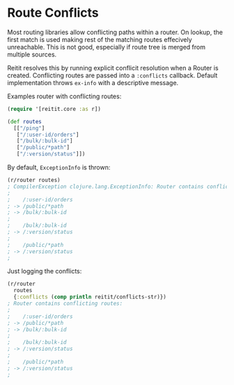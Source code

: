 # Route Conflicts

Most routing libraries allow conflicting paths within a router. On lookup, the first match is used making rest of the matching routes effecively unreachable. This is not good, especially if route tree is merged from multiple sources.

Reitit resolves this by running explicit conflicit resolution when a Router is created. Conflicting routes are passed into a `:conflicts` callback. Default implementation throws `ex-info` with a descriptive message.

Examples router with conflicting routes:

```clj
(require '[reitit.core :as r])

(def routes
  [["/ping"]
   ["/:user-id/orders"]
   ["/bulk/:bulk-id"]
   ["/public/*path"]
   ["/:version/status"]])
```

By default, `ExceptionInfo` is thrown:

```clj
(r/router routes)
; CompilerException clojure.lang.ExceptionInfo: Router contains conflicting routes:
;
;    /:user-id/orders
; -> /public/*path
; -> /bulk/:bulk-id
;
;    /bulk/:bulk-id
; -> /:version/status
;
;    /public/*path
; -> /:version/status
;
```

Just logging the conflicts:

```clj
(r/router
  routes
  {:conflicts (comp println reitit/conflicts-str)})
; Router contains conflicting routes:
;
;    /:user-id/orders
; -> /public/*path
; -> /bulk/:bulk-id
;
;    /bulk/:bulk-id
; -> /:version/status
;
;    /public/*path
; -> /:version/status
;
```
